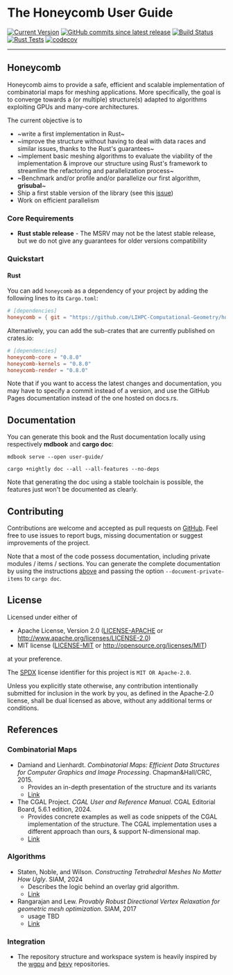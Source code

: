 # The Honeycomb User Guide

[![Current Version](https://img.shields.io/crates/v/honeycomb-render?label=latest%20release)](https://crates.io/crates/honeycomb-core)
[![GitHub commits since latest release](https://img.shields.io/github/commits-since/LIHPC-Computational-Geometry/honeycomb/latest)][GH]
[![Build Status](https://github.com/LIHPC-Computational-Geometry/honeycomb/actions/workflows/build.yml/badge.svg)](https://github.com/LIHPC-Computational-Geometry/honeycomb/actions/workflows/build.yml)
[![Rust Tests](https://github.com/LIHPC-Computational-Geometry/honeycomb/actions/workflows/rust-test.yml/badge.svg)](https://github.com/LIHPC-Computational-Geometry/honeycomb/actions/workflows/rust-test.yml)
[![codecov](https://codecov.io/github/LIHPC-Computational-Geometry/honeycomb/graph/badge.svg?token=QSN0TWFXO1)](https://codecov.io/github/LIHPC-Computational-Geometry/honeycomb)

---

## Honeycomb

Honeycomb aims to provide a safe, efficient and scalable implementation of combinatorial maps for meshing applications.
More specifically, the goal is to converge towards a (or multiple) structure(s) adapted to algorithms exploiting GPUs
and many-core architectures.

The current objective is to

- ~write a first implementation in Rust~
- ~improve the structure without having to deal with data races and similar issues, thanks to the Rust's guarantees~
- ~implement basic meshing algorithms to evaluate the viability of the implementation & improve our structure using
  Rust's framework to streamline the refactoring and parallelization process~
- ~Benchmark and/or profile and/or parallelize our first algorithm, **grisubal**~
- Ship a first stable version of the library (see
  this [issue](https://github.com/LIHPC-Computational-Geometry/honeycomb/issues/150))
- Work on efficient parallelism

### Core Requirements

- **Rust stable release** - The MSRV may not be the latest stable release, but we do not give any guarantees for older
  versions compatibility

### Quickstart

#### Rust

You can add `honeycomb` as a dependency of your project by adding the following lines to its `Cargo.toml`:

```toml
# [dependencies]
honeycomb = { git = "https://github.com/LIHPC-Computational-Geometry/honeycomb", tag = "0.8.0" } # remove tag for master branch build
```

Alternatively, you can add the sub-crates that are currently published on crates.io:

```toml
# [dependencies]
honeycomb-core = "0.8.0"
honeycomb-kernels = "0.8.0"
honeycomb-render = "0.8.0"
```

Note that if you want to access the latest changes and documentation, you may have to specify a commit instead of a
version, and use the GitHub Pages documentation instead of the one hosted on docs.rs.

## Documentation

You can generate this book and the Rust documentation locally using respectively **mdbook** and **cargo doc**:

```shell
mdbook serve --open user-guide/
```

```shell
cargo +nightly doc --all --all-features --no-deps
```

Note that generating the doc using a stable toolchain is possible, the features just won't be documented as clearly.

## Contributing

Contributions are welcome and accepted as pull requests on [GitHub][GH]. Feel free to use issues to report bugs,
missing documentation or suggest improvements of the project.

Note that a most of the code possess documentation, including private modules / items / sections. You can generate the
complete documentation by using the instructions [above](#Documentation) and passing the option
`--document-private-items` to `cargo doc`.

[GH]: https://github.com/LIHPC-Computational-Geometry/honeycomb

## License

Licensed under either of

* Apache License, Version 2.0
  ([LICENSE-APACHE](https://github.com/LIHPC-Computational-Geometry/honeycomb/blob/master/LICENSE-APACHE)
  or http://www.apache.org/licenses/LICENSE-2.0)
* MIT license
  ([LICENSE-MIT](https://github.com/LIHPC-Computational-Geometry/honeycomb/blob/master/LICENSE-MIT)
  or http://opensource.org/licenses/MIT)

at your preference.

The [SPDX](https://spdx.dev) license identifier for this project is `MIT OR Apache-2.0`.

Unless you explicitly state otherwise, any contribution intentionally submitted for inclusion in the work by you, as
defined in the Apache-2.0 license, shall be dual licensed as above, without any additional terms or conditions.

## References

### Combinatorial Maps

- Damiand and Lienhardt. *Combinatorial Maps: Efficient Data Structures for Computer Graphics and
  Image Processing*. Chapman&Hall/CRC, 2015.
    - Provides an in-depth presentation of the structure and its variants
    - [Link](https://hal.science/hal-01090890v1)
- The CGAL Project. *CGAL User and Reference Manual*. CGAL Editorial Board, 5.6.1 edition, 2024.
    - Provides concrete examples as well as code snippets of the CGAL implementation of the structure. The CGAL
      implementation uses a different approach than ours, & support N-dimensional map.
    - [Link](https://doc.cgal.org/latest/Combinatorial_map/)

### Algorithms

- Staten, Noble, and Wilson. *Constructing Tetrahedral Meshes No Matter How Ugly*. SIAM, 2024
    - Describes the logic behind an overlay grid algorithm.
    - [Link](https://internationalmeshingroundtable.com/assets/research-notes/imr32/2011.pdf)
- Rangarajan and Lew. *Provably Robust Directional Vertex Relaxation for geometric mesh optimization*. SIAM, 2017
    - usage TBD
    - [Link](https://epubs.siam.org/doi/abs/10.1137/16M1089101)

### Integration

- The repository structure and workspace system is heavily inspired by
  the [wgpu](https://github.com/gfx-rs/wgpu) and [bevy](https://github.com/bevyengine/bevy) repositories.
